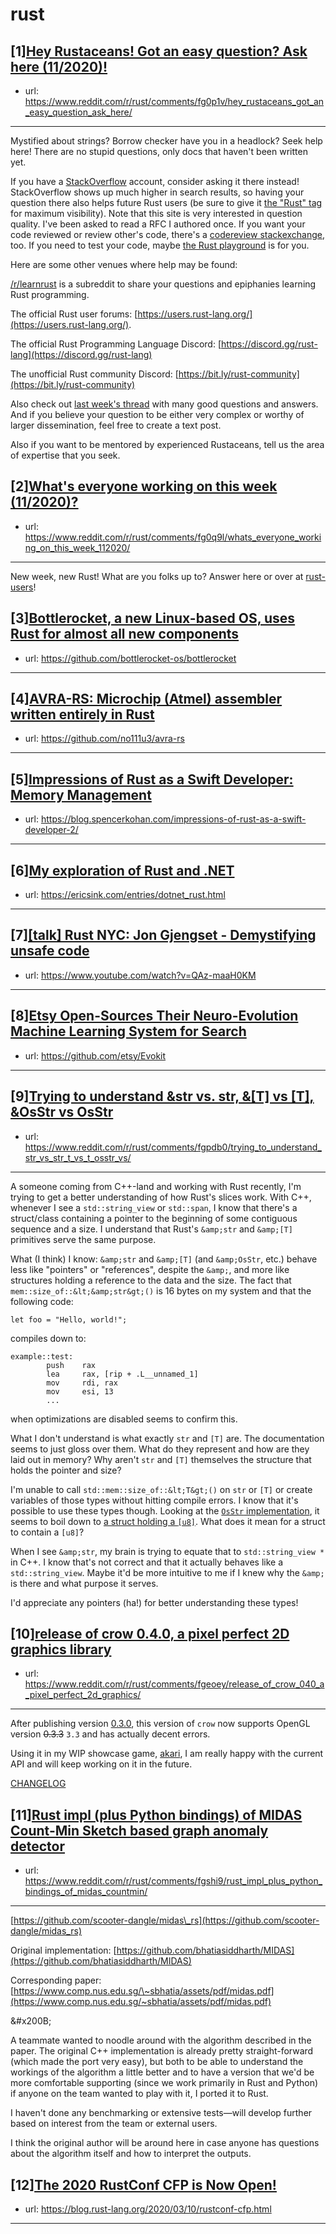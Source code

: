 # rust
## [1][Hey Rustaceans! Got an easy question? Ask here (11/2020)!](https://www.reddit.com/r/rust/comments/fg0p1v/hey_rustaceans_got_an_easy_question_ask_here/)
- url: https://www.reddit.com/r/rust/comments/fg0p1v/hey_rustaceans_got_an_easy_question_ask_here/
---
Mystified about strings? Borrow checker have you in a headlock? Seek help here! There are no stupid questions, only docs that haven't been written yet.

If you have a [StackOverflow](http://stackoverflow.com/) account, consider asking it there instead! StackOverflow shows up much higher in search results, so having your question there also helps future Rust users (be sure to give it [the "Rust" tag](http://stackoverflow.com/questions/tagged/rust) for maximum visibility). Note that this site is very interested in question quality. I've been asked to read a RFC I authored once. If you want your code reviewed or review other's code, there's a [codereview stackexchange](https://codereview.stackexchange.com/questions/tagged/rust), too. If you need to test your code, maybe [the Rust playground](https://play.rust-lang.org) is for you.

Here are some other venues where help may be found:

[/r/learnrust](https://www.reddit.com/r/learnrust) is a subreddit to share your questions and epiphanies learning Rust programming.

The official Rust user forums: [https://users.rust-lang.org/](https://users.rust-lang.org/).

The official Rust Programming Language Discord: [https://discord.gg/rust-lang](https://discord.gg/rust-lang)

The unofficial Rust community Discord: [https://bit.ly/rust-community](https://bit.ly/rust-community)

Also check out [last week's thread](https://reddit.com/r/rust/comments/fc7h20/hey_rustaceans_got_an_easy_question_ask_here/) with many good questions and answers. And if you believe your question to be either very complex or worthy of larger dissemination, feel free to create a text post.

Also if you want to be mentored by experienced Rustaceans, tell us the area of expertise that you seek.
## [2][What's everyone working on this week (11/2020)?](https://www.reddit.com/r/rust/comments/fg0q9l/whats_everyone_working_on_this_week_112020/)
- url: https://www.reddit.com/r/rust/comments/fg0q9l/whats_everyone_working_on_this_week_112020/
---
New week, new Rust! What are you folks up to? Answer here or over at [rust-users](https://users.rust-lang.org/t/whats-everyone-working-on-this-week-11-2020/39269?u=llogiq)!
## [3][Bottlerocket, a new Linux-based OS, uses Rust for almost all new components](https://www.reddit.com/r/rust/comments/fgm2st/bottlerocket_a_new_linuxbased_os_uses_rust_for/)
- url: https://github.com/bottlerocket-os/bottlerocket
---

## [4][AVRA-RS: Microchip (Atmel) assembler written entirely in Rust](https://www.reddit.com/r/rust/comments/fguvdu/avrars_microchip_atmel_assembler_written_entirely/)
- url: https://github.com/no111u3/avra-rs
---

## [5][Impressions of Rust as a Swift Developer: Memory Management](https://www.reddit.com/r/rust/comments/fgue77/impressions_of_rust_as_a_swift_developer_memory/)
- url: https://blog.spencerkohan.com/impressions-of-rust-as-a-swift-developer-2/
---

## [6][My exploration of Rust and .NET](https://www.reddit.com/r/rust/comments/fgqz5l/my_exploration_of_rust_and_net/)
- url: https://ericsink.com/entries/dotnet_rust.html
---

## [7][[talk] Rust NYC: Jon Gjengset - Demystifying unsafe code](https://www.reddit.com/r/rust/comments/fglm6k/talk_rust_nyc_jon_gjengset_demystifying_unsafe/)
- url: https://www.youtube.com/watch?v=QAz-maaH0KM
---

## [8][Etsy Open-Sources Their Neuro-Evolution Machine Learning System for Search](https://www.reddit.com/r/rust/comments/fgmlwc/etsy_opensources_their_neuroevolution_machine/)
- url: https://github.com/etsy/Evokit
---

## [9][Trying to understand &amp;str vs. str, &amp;[T] vs [T], &amp;OsStr vs OsStr](https://www.reddit.com/r/rust/comments/fgpdb0/trying_to_understand_str_vs_str_t_vs_t_osstr_vs/)
- url: https://www.reddit.com/r/rust/comments/fgpdb0/trying_to_understand_str_vs_str_t_vs_t_osstr_vs/
---
A someone coming from C++-land and working with Rust recently, I'm trying to get a better understanding of how Rust's slices work. With C++, whenever I see a `std::string_view` or `std::span`, I know that there's a struct/class containing a pointer to the beginning of some contiguous sequence and a size. I understand that Rust's `&amp;str` and `&amp;[T]` primitives serve the same purpose.

What (I think) I know: `&amp;str` and `&amp;[T]` (and `&amp;OsStr`, etc.) behave less like "pointers" or "references", despite the `&amp;`, and more like structures holding a reference to the data and the size. The fact that `mem::size_of::&lt;&amp;str&gt;()` is 16 bytes on my system and that the following code:

    let foo = "Hello, world!";

compiles down to:

    example::test:
            push    rax
            lea     rax, [rip + .L__unnamed_1]
            mov     rdi, rax
            mov     esi, 13
            ...

when optimizations are disabled seems to confirm this.

What I don't understand is what exactly `str` and `[T]` are. The documentation seems to just gloss over them. What do they represent and how are they laid out in memory? Why aren't `str` and `[T]` themselves the structure that holds the pointer and size?

I'm unable to call `std::mem::size_of::&lt;T&gt;()` on `str` or `[T]` or create variables of those types without hitting compile errors. I know that it's possible to use these types though. Looking at the [`OsStr` implementation](https://github.com/rust-lang/rust/blob/15812785344d913d779d9738fe3cca8de56f71d5/src/libstd/ffi/os_str.rs#L106-L108), it seems to boil down to [a struct holding a `[u8]`](https://github.com/rust-lang/rust/blob/15812785344d913d779d9738fe3cca8de56f71d5/src/libstd/sys_common/os_str_bytes.rs#L27-L29). What does it mean for a struct to contain a `[u8]`?

When I see `&amp;str`, my brain is trying to equate that to `std::string_view *` in C++. I know that's not correct and that it actually behaves like a `std::string_view`. Maybe it'd be more intuitive to me if I knew why the `&amp;` is there and what purpose it serves.

I'd appreciate any pointers (ha!) for better understanding these types!
## [10][release of crow 0.4.0, a pixel perfect 2D graphics library](https://www.reddit.com/r/rust/comments/fgeoey/release_of_crow_040_a_pixel_perfect_2d_graphics/)
- url: https://www.reddit.com/r/rust/comments/fgeoey/release_of_crow_040_a_pixel_perfect_2d_graphics/
---
After publishing version [0.3.0](https://www.reddit.com/r/rust/comments/f2wuwc/i_just_published_crow_03_a_pixel_perfect_2d/), this version of `crow` now supports OpenGL version ~~0.3.3~~ `3.3` and has actually decent errors.

Using it in my WIP showcase game, [akari](https://github.com/lcnr/akari), I am really happy with the current API and will keep working on it in the future.

[CHANGELOG](https://github.com/lcnr/crow/blob/master/CHANGELOG.md)
## [11][Rust impl (plus Python bindings) of MIDAS Count-Min Sketch based graph anomaly detector](https://www.reddit.com/r/rust/comments/fgshi9/rust_impl_plus_python_bindings_of_midas_countmin/)
- url: https://www.reddit.com/r/rust/comments/fgshi9/rust_impl_plus_python_bindings_of_midas_countmin/
---
[https://github.com/scooter-dangle/midas\_rs](https://github.com/scooter-dangle/midas_rs)

Original implementation: [https://github.com/bhatiasiddharth/MIDAS](https://github.com/bhatiasiddharth/MIDAS)

Corresponding paper: [https://www.comp.nus.edu.sg/\~sbhatia/assets/pdf/midas.pdf](https://www.comp.nus.edu.sg/~sbhatia/assets/pdf/midas.pdf)

&amp;#x200B;

A teammate wanted to noodle around with the algorithm described in the paper. The original C++ implementation is already pretty straight-forward (which made the port very easy), but both to be able to understand the workings of the algorithm a little better and to have a version that we'd be more comfortable supporting (since we work primarily in Rust and Python) if anyone on the team wanted to play with it, I ported it to Rust.

I haven't done any benchmarking or extensive tests—will develop further based on interest from the team or external users.

I think the original author will be around here in case anyone has questions about the algorithm itself and how to interpret the outputs.
## [12][The 2020 RustConf CFP is Now Open!](https://www.reddit.com/r/rust/comments/fgj1u1/the_2020_rustconf_cfp_is_now_open/)
- url: https://blog.rust-lang.org/2020/03/10/rustconf-cfp.html
---

